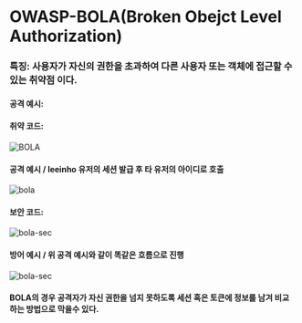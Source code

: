 # OWASP-BOLA(Broken Obejct Level Authorization)
### 특징: 사용자가 자신의 권한을 초과하여 다른 사용자 또는 객체에 접근할 수 있는 취약점 이다.  
#### 공격 예시:
#### 취약 코드:
![BOLA](https://github.com/user-attachments/assets/46eeac18-1fbb-40b1-a856-458b66d9429f)
#### 공격 예시 / leeinho 유저의 세션 발급 후 타 유저의 아이디로 호출
![bola](https://github.com/user-attachments/assets/90ef0868-00e7-4dc4-84a6-5e3c3bbb7755)
#### 보안 코드:
![bola-sec](https://github.com/user-attachments/assets/bb9cf8c3-4712-43fe-b655-5ccbf5a6e866)
#### 방어 예시 / 위 공격 예시와 같이 똑같은 흐름으로 진행
![bola-sec](https://github.com/user-attachments/assets/229c332d-f101-435c-8aa6-206c070b7421)
#### BOLA의 경우 공격자가 자신 권한을 넘지 못하도록 세션 혹은 토큰에 정보를 남겨 비교 하는 방법으로 막을수 있다.




